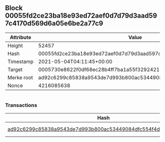 ## Block 00055fd2ce23ba18e93ed72aef0d7d79d3aad597c4170d569d6a05e6be2a77c9

Attribute | Value
--- | ---
Height | 52457
Hash | 00055fd2ce23ba18e93ed72aef0d7d79d3aad597c4170d569d6a05e6be2a77c9
Timestamp | 2021-05-04T04:11:45+00:00
Target | 0005730e8622f0df68ec28b4ff7ba1a55f32924210011fd7bf11b91482ad778c
Merke root | ad92c6299c85838a9543de7d993b800ac53449084dfc554f4d4278ccfc6fde8e
Nonce | 4216085638

```

```

### Transactions

Hash | Amount
--- | ---
[ad92c6299c85838a9543de7d993b800ac53449084dfc554f4d4278ccfc6fde8e](ad92c6299c85838a9543de7d993b800ac53449084dfc554f4d4278ccfc6fde8e.md) | 10.00000000 SKEPTI 
